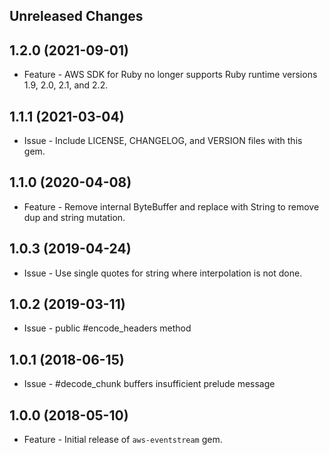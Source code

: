 Unreleased Changes
------------------

1.2.0 (2021-09-01)
------------------

* Feature - AWS SDK for Ruby no longer supports Ruby runtime versions 1.9, 2.0, 2.1, and 2.2.

1.1.1 (2021-03-04)
------------------

* Issue - Include LICENSE, CHANGELOG, and VERSION files with this gem.

1.1.0 (2020-04-08)
------------------

* Feature - Remove internal ByteBuffer and replace with String to remove dup and string mutation.

1.0.3 (2019-04-24)
------------------

* Issue - Use single quotes for string where interpolation is not done.

1.0.2 (2019-03-11)
------------------

* Issue - public #encode_headers method

1.0.1 (2018-06-15)
------------------

* Issue - #decode_chunk buffers insufficient prelude message

1.0.0 (2018-05-10)
------------------

* Feature - Initial release of `aws-eventstream` gem.
